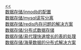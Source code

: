 <br/>[<<](?name=index)<br/>[数据存储/innodb的配置](?name=数据存储/innodb的配置)<br/>[数据存储/mysql读写分离](?name=数据存储/mysql读写分离)<br/>[数据存储/redis内存问题的解决方案](?name=数据存储/redis内存问题的解决方案)<br/>[数据存储/分布式数据存储](?name=数据存储/分布式数据存储)<br/>[数据存储/易代理快速增长的表的处理](?name=数据存储/易代理快速增长的表的处理)<br/>[数据存储/海量数据的分布式解决方案](?name=数据存储/海量数据的分布式解决方案)